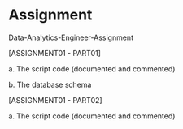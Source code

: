 # Assignment

Data-Analytics-Engineer-Assignment

[ASSIGNMENT01 - PART01]

a. The script code (documented and commented)

b. The database schema

[ASSIGNMENT01 - PART02]

a. The script code (documented and commented)
